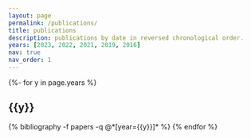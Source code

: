 ```yaml
---
layout: page
permalink: /publications/
title: publications
description: publications by date in reversed chronological order. 
years: [2023, 2022, 2021, 2019, 2016]
nav: true
nav_order: 1
---
```

<!-- _pages/publications.md -->
<div class="publications">

{%- for y in page.years %}
  <h2 class="year">{{y}}</h2>
  {% bibliography -f papers -q @*[year={{y}}]* %}
{% endfor %}

</div>
